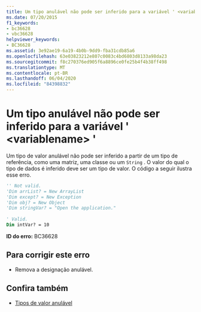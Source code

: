 ```yaml
---
title: Um tipo anulável não pode ser inferido para a variável ' <variablename> '
ms.date: 07/20/2015
f1_keywords:
- bc36628
- vbc36628
helpviewer_keywords:
- BC36628
ms.assetid: 3e92ae19-6a19-4b0b-9dd9-fba31cdb85a6
ms.openlocfilehash: 63e03823212e807c0083c4bd6803d8133a98da23
ms.sourcegitcommit: f8c270376ed905f6a8896ce0fe25b4f4b38ff498
ms.translationtype: MT
ms.contentlocale: pt-BR
ms.lasthandoff: 06/04/2020
ms.locfileid: "84398832"
---
```

# <a name="a-nullable-type-cannot-be-inferred-for-variable-variablename"></a>Um tipo anulável não pode ser inferido para a variável ' \<variablename> '
Um tipo de valor anulável não pode ser inferido a partir de um tipo de referência, como uma matriz, uma classe ou um `String` . O valor do qual o tipo de dados é inferido deve ser um tipo de valor. O código a seguir ilustra esse erro.  
  
```vb  
'' Not valid.
'Dim arrList? = New ArrayList  
'Dim except? = New Exception  
'Dim obj? = New Object  
'Dim stringVar? = "Open the application."  
  
' Valid.  
Dim intVar? = 10  
```  
  
 **ID do erro:** BC36628  
  
## <a name="to-correct-this-error"></a>Para corrigir este erro  
  
- Remova a designação anulável.  
  
## <a name="see-also"></a>Confira também

- [Tipos de valor anulável](../programming-guide/language-features/data-types/nullable-value-types.md)
